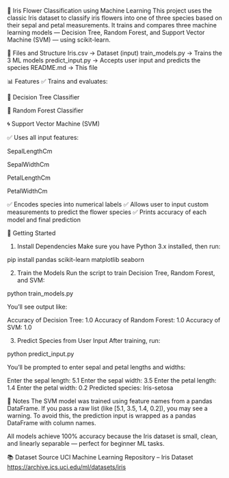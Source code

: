 
🌸 Iris Flower Classification using Machine Learning
This project uses the classic Iris dataset to classify iris flowers into one of three species based on their sepal and petal measurements. It trains and compares three machine learning models — Decision Tree, Random Forest, and Support Vector Machine (SVM) — using scikit-learn.

📁 Files and Structure
Iris.csv → Dataset (input)
train_models.py → Trains the 3 ML models
predict_input.py → Accepts user input and predicts the species
README.md → This file

📊 Features
✅ Trains and evaluates:

🌳 Decision Tree Classifier

🌲 Random Forest Classifier

🌀 Support Vector Machine (SVM)

✅ Uses all input features:

SepalLengthCm

SepalWidthCm

PetalLengthCm

PetalWidthCm

✅ Encodes species into numerical labels
✅ Allows user to input custom measurements to predict the flower species
✅ Prints accuracy of each model and final prediction

🚀 Getting Started
1. Install Dependencies
Make sure you have Python 3.x installed, then run:

pip install pandas scikit-learn matplotlib seaborn

2. Train the Models
Run the script to train Decision Tree, Random Forest, and SVM:

python train_models.py

You’ll see output like:

Accuracy of Decision Tree: 1.0
Accuracy of Random Forest: 1.0
Accuracy of SVM: 1.0

3. Predict Species from User Input
After training, run:

python predict_input.py

You’ll be prompted to enter sepal and petal lengths and widths:

Enter the sepal length: 5.1
Enter the sepal width: 3.5
Enter the petal length: 1.4
Enter the petal width: 0.2
Predicted species: Iris-setosa

📌 Notes
The SVM model was trained using feature names from a pandas DataFrame. If you pass a raw list (like [5.1, 3.5, 1.4, 0.2]), you may see a warning. To avoid this, the prediction input is wrapped as a pandas DataFrame with column names.

All models achieve 100% accuracy because the Iris dataset is small, clean, and linearly separable — perfect for beginner ML tasks.

📚 Dataset Source
UCI Machine Learning Repository – Iris Dataset
https://archive.ics.uci.edu/ml/datasets/iris

